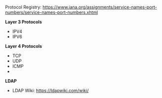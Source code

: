 

Protocol Registry: https://www.iana.org/assignments/service-names-port-numbers/service-names-port-numbers.xhtml

**Layer 3 Protocols**

- IPV4
- IPV6

**Layer 4 Protocols**
- TCP
- UDP
- ICMP
- 



**LDAP**

- LDAP Wiki: https://ldapwiki.com/wiki/